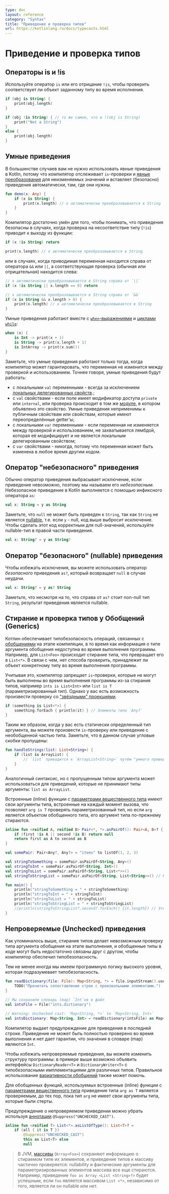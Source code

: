 ```yaml
---
type: doc
layout: reference
category: "Syntax"
title: "Приведение и проверка типов"
url: https://kotlinlang.ru/docs/typecasts.html
---
```


<!-- При переводе статьи оригинальная версия была от 13 January 2022 -->

<!-- Type checks and casts -->
# Приведение и проверка типов

<!-- ## is and !is operators -->
## Операторы is и !is

<!-- Use the `is` operator or its negated form `!is` to perform a runtime check that identifies whether an object conforms to a given type: -->
Используйте оператор `is` или его отрицание `!is`, чтобы проверить соответствует ли объект заданному типу
во время исполнения.

```kotlin
if (obj is String) {
    print(obj.length)
}

if (obj !is String) { // то же самое, что и !(obj is String)
    print("Not a String")
}
else {
    print(obj.length)
}
```

<a name="smart-casts"></a>

<!-- ## Smart casts -->
## Умные приведения

<!-- In most cases, you don't need to use explicit cast operators in Kotlin because the compiler tracks the
`is`-checks and [explicit casts](#unsafe-cast-operator) for immutable values and inserts (safe) casts automatically when necessary: -->
В большинстве случаев вам не нужно использовать явные приведения в Kotlin,
потому что компилятор отслеживает `is`-проверки и [явные преобразования](#unsafe-cast-operator)
для неизменяемых значений и вставляет (безопасно) приведения автоматически, там, где они нужны.

```kotlin
fun demo(x: Any) {
    if (x is String) {
        print(x.length) // x автоматически преобразовывается в String
    }
}
```

<!-- The compiler is smart enough to know that a cast is safe if a negative check leads to a return: -->
Компилятор достаточно умён для того, чтобы понимать, что приведения безопасны в случаях,
когда проверка на несоответствие типу (`!is`) приводит к выходу из функции:

```kotlin
if (x !is String) return

print(x.length) // x автоматически преобразовывается в String
```

<!-- or if it is on the right-hand side of `&&` or `||` and the proper check (regular or negative) is on the left-hand side: -->
или в случаях, когда приводимая переменная находится справа от оператора `&&` или `||`, а соответствующая проверка
(обычная или отрицательная) находится слева:

```kotlin
// x автоматически преобразовывается в String справа от `||`
if (x !is String || x.length == 0) return

// x автоматически преобразовывается в String справа от `&&`
if (x is String && x.length > 0) {
    print(x.length) // x автоматически преобразовывается в String
}
```

<!-- Smart casts work for [`when` expressions](control-flow.md#when-expression)
and [`while` loops](control-flow.md#while-loops) as well: -->
Умные приведения работают вместе с [`when`-выражениями](control-flow.html#when-expression)
и [циклами `while`](control-flow.html#while-loops):

```kotlin
when (x) {
    is Int -> print(x + 1)
    is String -> print(x.length + 1)
    is IntArray -> print(x.sum())
}
```

<!-- Note that smart casts work only when the compiler can guarantee that the variable won't change between the check and the usage.
More specifically, smart casts can be used under the following conditions: -->
Заметьте, что умные приведения работают только тогда, когда компилятор может гарантировать,
что переменная не изменится между проверкой и использованием.
Точнее говоря, умные приведения будут работать:

<!-- * `val` local variables - always, with the exception of [local delegated properties](delegated-properties.md).
* `val` properties - if the property is private or internal or if the check is performed in the same [module](visibility-modifiers.md#modules) where the property is declared. Smart casts cannot be used on open properties or properties that have custom getters.
* `var` local variables - if the variable is not modified between the check and the usage, is not captured in a lambda that modifies it, and is not a local delegated property.
* `var` properties - never, because the variable can be modified at any time by other code. -->

* с локальными `val` переменными - всегда за исключением [локальных делегированных свойств](delegated-properties.md).;
* с `val` свойствами - если поле имеет модификатор доступа `private` или `internal`, или проверка происходит в том же
[модуле](visibility-modifiers.html#modules), в котором объявлено это свойство.
Умные приведения неприменимы к публичным свойствам или свойствам, которые имеют переопределённые getter'ы;
* с локальными `var` переменными - если переменная не изменяется между проверкой и использованием,
не захватывается лямбдой, которая её модифицирует и не является локальным делегированным свойством;
* с `var` свойствами - никогда, потому что переменная может быть изменена в любое время другим кодом.

<a name="unsafe-cast-operator"></a>

<!-- ## "Unsafe" cast operator -->
## Оператор "небезопасного" приведения

<!-- Usually, the cast operator throws an exception if the cast isn't possible. And so, it's called *unsafe*.
The unsafe cast in Kotlin is done by the infix operator `as`. -->
Обычно оператор приведения выбрасывает исключение, если приведение невозможно, поэтому мы называем его *небезопасным*.
Небезопасное приведение в Kotlin выполняется с помощью инфиксного оператора `as`:

```kotlin
val x: String = y as String
```

<!-- Note that `null` cannot be cast to `String`, as this type is not [nullable](null-safety.md).
If `y` is null, the code above throws an exception.
To make code like this correct for null values, use the nullable type on the right-hand side of the cast: -->
Заметьте, что `null` не может быть приведен к `String`, так как `String` не является [nullable](null-safety.html),
т.е. если `y` - null, код выше выбросит исключение. Чтобы сделать этот код корректным для null-значений,
используйте nullable-тип в правой части приведения.

```kotlin
val x: String? = y as String?
```

<a name="safe-nullable-cast-operator"></a>

<!-- ## "Safe" (nullable) cast operator -->
## Оператор "безопасного" (nullable) приведения

<!-- To avoid exceptions, use the *safe* cast operator `as?`, which returns `null` on failure. -->
Чтобы избежать исключения, вы можете использовать оператор *безопасного* приведения `as?`, который возвращает `null` в
случае неудачи.

```kotlin
val x: String? = y as? String
```

<!-- Note that despite the fact that the right-hand side of `as?` is a non-null type `String`, the result of the cast is nullable. -->
Заметьте, что несмотря на то, что справа от `as?` стоит non-null тип `String`, результат приведения является nullable.

<a name="type-erasure-and-generic-type-checks"></a>

<!-- ## Type erasure and generic type checks -->
## Стирание и проверка типов у Обобщений (Generics)

<!-- Kotlin ensures type safety for operations involving [generics](generics.md) at compile time,
while, at runtime, instances of generic types don't hold information about their actual type arguments. For example,
`List<Foo>` is erased to just `List<*>`. In general, there is no way to check whether an instance belongs to a generic
type with certain type arguments at runtime. -->
Котлин обеспечивает типобезопасность операций, связанных с [обобщениями](generics.html) на этапе компиляции,
в то время как информация о типе аргумента обобщения недоступна во время выполнения программы.
Например, для `List<Foo>` происходит стирание типа, что превращает его в `List<*>`. В связи с чем,
нет способа проверить, принадлежит ли объект конкретному типу во время выполнения программы.

<!-- Because of that, the compiler prohibits `is`-checks that cannot be performed at runtime due to type erasure, such as
`ints is List<Int>` or `list is T` (type parameter). You can, however, check an instance against a [star-projected type](generics.md#star-projections): -->
Учитывая это, компилятор запрещает `is`-проверки, которые не могут быть выполнены во время выполнения программы
из-за стирания типов, например `ints is List<Int>` или `list is T` (параметризированный тип).
Однако у вас есть возможность произвести проверку со ["звёздными" проекциями](generics.html#star-projections).

```kotlin
if (something is List<*>) {
    something.forEach { println(it) } // Элементы типа `Any?`
}
```

<!-- Similarly, when you already have the type arguments of an instance checked statically (at compile time),
you can make an `is`-check or a cast that involves the non-generic part of the type. Note that
angle brackets are omitted in this case: -->
Таким же образом, когда у вас есть статически определенный тип аргумента, вы можете произвести `is`-проверку
или приведение с необобщенной частью типа. Заметьте, что в данном случае угловые скобки пропущены:

```kotlin
fun handleStrings(list: List<String>) {
    if (list is ArrayList) {
        // `list` приводится к `ArrayList<String>` путём "умного приведения"
    }
}
```

<!-- The same syntax but with the type arguments omitted can be used for casts that do not take type arguments into account: `list as ArrayList`.  -->
Аналогичный синтаксис, но с пропущенным типом аргумента может использоваться для приведений,
которые не принимают типы аргументы: `list as ArrayList`.

<!-- Inline functions with [reified type parameters](inline-functions.md#reified-type-parameters) have their actual type arguments
inlined at each call site. This enables `arg is T` checks for the type parameters, but if `arg` is an instance of a
generic type itself, *its* type arguments are still erased. -->
Встроенные (inline) функции с [параметрами вещественного типа](inline-functions.html#reified-type-parameters) имеют свои
аргументы типа, встроенные на каждый момент вызова, что позволяет `arg is T` проверять параметризованный тип, но если
`arg` является объектом обобщенного типа, его аргумент типа по-прежнему стираются.

```kotlin
inline fun <reified A, reified B> Pair<*, *>.asPairOf(): Pair<A, B>? {
    if (first !is A || second !is B) return null
    return first as A to second as B
}

val somePair: Pair<Any?, Any?> = "items" to listOf(1, 2, 3)

val stringToSomething = somePair.asPairOf<String, Any>()
val stringToInt = somePair.asPairOf<String, Int>()
val stringToList = somePair.asPairOf<String, List<*>>()
val stringToStringList = somePair.asPairOf<String, List<String>>() // Нарушает типобезопасность!

fun main() {
    println("stringToSomething = " + stringToSomething)
    println("stringToInt = " + stringToInt)
    println("stringToList = " + stringToList)
    println("stringToStringList = " + stringToStringList)
    //println(stringToStringList?.second?.forEach() {it.length}) // Это вызовет исключение ClassCastException, так как элементы списка не являются строками
}
```

<a name="unchecked-casts"></a>

<!-- ## Unchecked casts -->
## Непроверяемые (Unchecked) приведения

<!-- As established above, type erasure makes checking the actual type arguments of a generic type instance impossible at runtime.
Additionally, generic types in the code might not be connected to each other closely enough for the compiler to ensure
type safety. -->
Как упоминалось выше, стирание типов делает невозможным проверку типа аргумента обобщения на этапе выполнения, и
обобщенные типы в коде могут быть недостаточно связаны друг с другом, чтобы компилятор обеспечил типобезопасность.

<!-- Even so, sometimes we have high-level program logic that implies type safety instead. For example: -->
Тем не менее иногда мы имеем программную логику высокого уровня, которая подразумевает типобезопасность.

```kotlin
fun readDictionary(file: File): Map<String, *> = file.inputStream().use {
    TODO("Прочитать сопоставление строк с произвольными элементами.")
}

// Мы сохранили словарь (map) `Int`ов в файл
val intsFile = File("ints.dictionary")

// Warning: Unchecked cast: `Map<String, *>` to `Map<String, Int>`
val intsDictionary: Map<String, Int> = readDictionary(intsFile) as Map<String, Int>
```

<!-- A warning appears for the cast in the last line. The compiler can't fully check it at runtime and provides
no guarantee that the values in the map are `Int`. -->
Компилятор выдает предупреждение для приведения в последней строке. Приведение не может быть полностью проверено во
время выполнения и нет дает гарантии, что значения в словаре (map) являются `Int`.

<!-- To avoid unchecked casts, you can redesign the program structure. In the example above, you could use the
`DictionaryReader<T>` and `DictionaryWriter<T>` interfaces with type-safe implementations for different types.
You can introduce reasonable abstractions to move unchecked casts from the call site to the implementation details.
Proper use of [generic variance](generics.md#variance) can also help. -->
Чтобы избежать непроверяемые приведения, вы можете изменить структуру программы: в примере выше
возможно объявить интерфейсы `DictionaryReader<T>` и `DictionaryWriter<T>`
с типобезопасными имплементациями для различных типов. Правильное использование
[вариативности обобщений](generics.html#variance) также может помочь.

<!-- For generic functions, using [reified type parameters](inline-functions.md#reified-type-parameters) makes casts
like `arg as T` checked, unless `arg`'s type has *its own* type arguments that are erased. -->
Для обобщенных функций, используемых встроенные (inline) функции с
[параметрами вещественного типа](inline-functions.html#reified-type-parameters) приведение типа `arg as T` является
проверяемым, до тех пор, пока тип `arg` не имеет *свои* аргументы типа, которые были стерты.

<!-- An unchecked cast warning can be suppressed by [annotating](annotations.md) the statement or the
declaration where it occurs with `@Suppress("UNCHECKED_CAST")`: -->
Предупреждение о непроверяемом приведении можно убрать используя [аннотации](annotations.html) `@Suppress("UNCHECKED_CAST")`.

```kotlin
inline fun <reified T> List<*>.asListOfType(): List<T>? =
    if (all { it is T })
        @Suppress("UNCHECKED_CAST")
        this as List<T> else
        null
```

<!-- >**On the JVM**: [array types](basic-types.md#arrays) (`Array<Foo>`) retain information about the erased type of
>their elements, and type casts to an array type are partially checked: the
>nullability and actual type arguments of the element type are still erased. For example,
>the cast `foo as Array<List<String>?>` will succeed if `foo` is an array holding any `List<*>`, whether it is nullable or not. -->
> В JVM, [массивы](basic-types.html#arrays) (`Array<Foo>`) сохраняют информацию о стираемом типе их элементов,
> и приведение типов к массиву частично проверяется: nullability и фактические аргументы
> для параметризированных элементов массива все еще стираются.
> Например, приведение `foo as Array <List <String>?>` будет успешным, если `foo` является массивом `List <*>`,
> независимо от того, является ли он nullable или нет.
